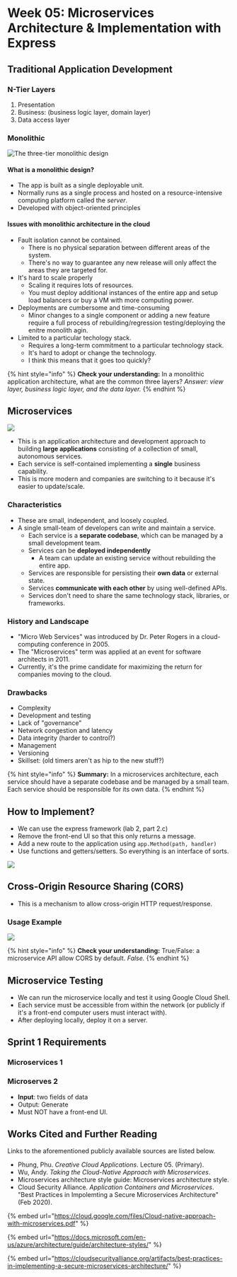 # Week 05: Microservices Architecture & Implementation with Express

## Traditional Application Development

### **N-Tier Layers**

1. Presentation
2. Business: (business logic layer, domain layer)
3. Data access layer

### Monolithic

![The three-tier monolithic design](<../../../../.gitbook/assets/image (517).png>)

#### What is a monolithic design?

* The app is built as a single deployable unit.
* Normally runs as a single process and hosted on a resource-intensive computing platform called the _server_.
* Developed with object-oriented principles

#### Issues with monolithic architecture in the cloud

* Fault isolation cannot be contained.
  * There is no physical separation between different areas of the system.
  * There's no way to guarantee any new release will only affect the areas they are targeted for.
* It's hard to scale properly
  * Scaling it requires lots of resources.
  * You must deploy additional instances of the entire app and setup load balancers or buy a VM with more computing power.
* Deployments are cumbersome and time-consuming
  * Minor changes to a single component or adding a new feature require a full process of rebuilding/regression testing/deploying the enitre monolith agin.
* Limited to a particular techology stack.
  * Requires a long-term commitment to a particular technology stack.
  * It's hard to adopt or change the technology.
  * I think this means that it goes too quickly?

{% hint style="info" %}
**Check your understanding:** In a monolithic application architecture, what are the common three layers? _Answer: view layer, business logic layer, and the data layer._
{% endhint %}

## Microservices

![](<../../../../.gitbook/assets/image (514).png>)

* This is an application architecture and development approach to building **large applications** consisting of a collection of small, autonomous services.
* Each service is self-contained implementing a **single** business capability.
* This is more modern and companies are switching to it because it's easier to update/scale.

### Characteristics

* These are small, independent, and loosely coupled.
* A single small-team of developers can write and maintain a service.
  * Each service is a **separate codebase**, which can be managed by a small development team.
  * Services can be **deployed independently**
    * A team can update an existing service without rebuilding the entire app.
  * Services are responsible for persisting their **own data** or external state.
  * Services **communicate with each other** by using well-defined APIs.
  * Services don't need to share the same technology stack, libraries, or frameworks.

### History and Landscape

* "Micro Web Services" was introduced by Dr. Peter Rogers in a cloud-computing conference in 2005.
* The "Microservices" term was applied at an event for software architects in 2011.
* Currently, it's the prime candidate for maximizing the return for companies moving to the cloud.

### Drawbacks

* Complexity
* Development and testing
* Lack of "governance"
* Network congestion and latency
* Data integrity (harder to control?)
* Management
* Versioning
* Skillset: (old timers aren't as hip to the new stuff?)

{% hint style="info" %}
**Summary:** In a microservices architecture, each service should have a separate codebase and be managed by a small team. Each service should be responsible for its own data.
{% endhint %}

## How to Implement?

* We can use the express framework (lab 2, part 2.c)
* Remove the front-end UI so that this only returns a message.
* Add a new route to the application using `app.Method(path, handler)`
* Use functions and getters/setters. So everything is an interface of sorts.

![](<../../../../.gitbook/assets/image (515).png>)

## Cross-Origin Resource Sharing (CORS)

* This is a mechanism to allow cross-origin HTTP request/response.

### Usage Example

![](<../../../../.gitbook/assets/image (516).png>)

{% hint style="info" %}
**Check your understanding:** True/False: a microservice API allow CORS by default. _False._
{% endhint %}

## Microservice Testing

* We can run the microservice locally and test it using Google Cloud Shell.
* Each service must be accessible from within the network (or publicly if it's a front-end computer users must interact with).
* After deploying locally, deploy it on a server.&#x20;

## Sprint 1 Requirements

### Microservices 1

### Microserves 2

* **Input**: two fields of data
* Output: Generate
* Must NOT have a front-end UI.

## Works Cited and Further Reading

Links to the aforementioned publicly available sources are listed below.

* Phung, Phu. _Creative Cloud Applications_. Lecture 05. (Primary).
* Wu, Andy. _Taking the Cloud-Native Approach with Microservices_.&#x20;
* Microservices architecture style guide:  Microservices architecture style.
* Cloud Security Alliance. _Application Containers and Microservices_. "Best Practices in Impolemting a Secure Microservices Architecture" (Feb 2020).

{% embed url="https://cloud.google.com/files/Cloud-native-approach-with-microservices.pdf" %}

{% embed url="https://docs.microsoft.com/en-us/azure/architecture/guide/architecture-styles/" %}

{% embed url="https://cloudsecurityalliance.org/artifacts/best-practices-in-implementing-a-secure-microservices-architecture/" %}

